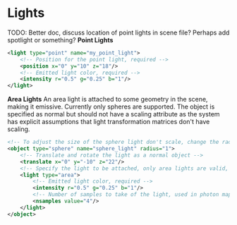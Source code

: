 Lights
===
TODO: Better doc, discuss location of point lights in scene file? Perhaps add spotlight or something?
**Point Lights**
```XML
<light type="point" name="my_point_light">
	<!-- Position for the point light, required -->
	<position x="0" y="10" z="18"/>
	<!-- Emitted light color, required -->
	<intensity r="0.5" g="0.25" b="1"/>
</light>
```

**Area Lights**
An area light is attached to some geometry in the scene, making it emissive. Currently only spheres are supported.
The object is specified as normal but should not have a scaling attribute as the system has explicit assumptions that
light transformation matrices don't have scaling.
```XML
<!-- To adjust the size of the sphere light don't scale, change the radius -->
<object type="sphere" name="sphere_light" radius="1">
	<!-- Translate and rotate the light as a normal object -->
	<translate x="0" y="-10" z="22"/>
	<!-- Specify the light to be attached, only area lights are valid, a name is auto-generated -->
	<light type="area">
		<!-- Emitted light color, required -->
		<intensity r="0.5" g="0.25" b="1"/>
		<!-- Number of samples to take of the light, used in photon mapping. Default 6 -->
		<nsamples value="4"/>
	</light>
</object>
```

